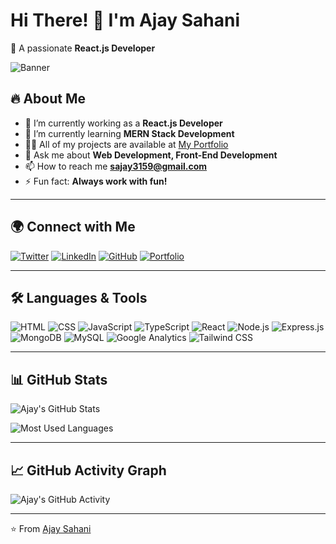 # Hi There! 👋 I'm Ajay Sahani

🚀 A passionate **React.js Developer**

![Banner](https://your-image-url.com/banner.jpg)

## 🔥 About Me

- 🔭 I’m currently working as a **React.js Developer**
- 🌱 I’m currently learning **MERN Stack Development**
- 👨‍💻 All of my projects are available at [My Portfolio](https://my-portfolio-dev-rocw.onrender.com)
- 💬 Ask me about **Web Development, Front-End Development**
- 📫 How to reach me **sajay3159@gmail.com**
- ⚡ Fun fact: **Always work with fun!**

---

## 🌍 Connect with Me

[![Twitter](https://img.shields.io/badge/Twitter-1DA1F2?style=for-the-badge&logo=twitter&logoColor=white)](https://twitter.com/yourprofile)
[![LinkedIn](https://img.shields.io/badge/LinkedIn-0A66C2?style=for-the-badge&logo=linkedin&logoColor=white)](https://linkedin.com/in/yourprofile)
[![GitHub](https://img.shields.io/badge/GitHub-181717?style=for-the-badge&logo=github&logoColor=white)](https://github.com/ajaysahani)
[![Portfolio](https://img.shields.io/badge/Portfolio-FF5722?style=for-the-badge&logo=react&logoColor=white)](https://my-portfolio-dev-rocw.onrender.com)

---

## 🛠️ Languages & Tools

![HTML](https://img.shields.io/badge/HTML5-E34F26?style=for-the-badge&logo=html5&logoColor=white)
![CSS](https://img.shields.io/badge/CSS3-1572B6?style=for-the-badge&logo=css3&logoColor=white)
![JavaScript](https://img.shields.io/badge/JavaScript-F7DF1E?style=for-the-badge&logo=javascript&logoColor=black)
![TypeScript](https://img.shields.io/badge/TypeScript-3178C6?style=for-the-badge&logo=typescript&logoColor=white)
![React](https://img.shields.io/badge/React-61DAFB?style=for-the-badge&logo=react&logoColor=black)
![Node.js](https://img.shields.io/badge/Node.js-339933?style=for-the-badge&logo=node-dot-js&logoColor=white)
![Express.js](https://img.shields.io/badge/Express.js-000000?style=for-the-badge&logo=express&logoColor=white)
![MongoDB](https://img.shields.io/badge/MongoDB-47A248?style=for-the-badge&logo=mongodb&logoColor=white)
![MySQL](https://img.shields.io/badge/MySQL-4479A1?style=for-the-badge&logo=mysql&logoColor=white)
![Google Analytics](https://img.shields.io/badge/Google%20Analytics-E37400?style=for-the-badge&logo=google-analytics&logoColor=white)
![Tailwind CSS](https://img.shields.io/badge/TailwindCSS-38B2AC?style=for-the-badge&logo=tailwind-css&logoColor=white)

---

## 📊 GitHub Stats

![Ajay's GitHub Stats](https://github-readme-stats.vercel.app/api?username=ajaysahani&show_icons=true&theme=radical)

![Most Used Languages](https://github-readme-stats.vercel.app/api/top-langs/?username=ajaysahani&layout=compact&theme=radical)

---

## 📈 GitHub Activity Graph

![Ajay's GitHub Activity](https://github-readme-activity-graph.cyclic.app/graph?username=ajaysahani&theme=react-dark)

---

⭐️ From [Ajay Sahani](https://github.com/ajaysahani)

<!--
**sajay3159/sajay3159** is a ✨ _special_ ✨ repository because its `README.md` (this file) appears on your GitHub profile.

Here are some ideas to get you started:

- 🔭 I’m currently working on ...
- 🌱 I’m currently learning ...
- 👯 I’m looking to collaborate on ...
- 🤔 I’m looking for help with ...
- 💬 Ask me about ...
- 📫 How to reach me: ...
- 😄 Pronouns: ...
- ⚡ Fun fact: ...
-->

